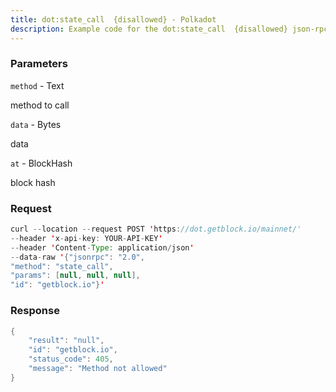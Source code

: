 ```yaml
---
title: dot:state_call  {disallowed} - Polkadot
description: Example code for the dot:state_call  {disallowed} json-rpc method. Сomplete guide on how to use dot:state_call  {disallowed} json-rpc in GetBlock.io Web3 documentation.
---
```


### Parameters


`method` - Text

method to call

`data` - Bytes

data

`at` - BlockHash

block hash

### Request

``` java
curl --location --request POST 'https://dot.getblock.io/mainnet/' 
--header 'x-api-key: YOUR-API-KEY' 
--header 'Content-Type: application/json' 
--data-raw '{"jsonrpc": "2.0",
"method": "state_call",
"params": [null, null, null],
"id": "getblock.io"}'
```

###  Response

``` java
{
    "result": "null",
    "id": "getblock.io",
    "status_code": 405,
    "message": "Method not allowed"
}
```

